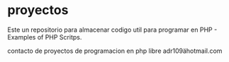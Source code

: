 proyectos
=========

Este un repositorio para almacenar codigo util para programar en PHP - Examples of PHP Scritps.


contacto de proyectos de programacion en php libre adr109ähotmail.com
